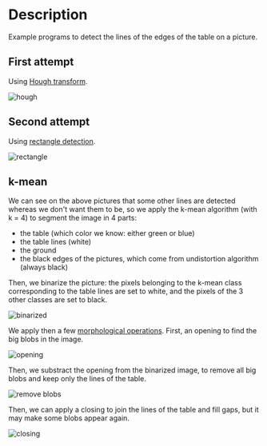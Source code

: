 Description
===========
Example programs to detect the lines of the edges of the table on a picture.


First attempt
-------------
Using [Hough transform](http://docs.opencv.org/doc/tutorials/imgproc/imgtrans/hough_lines/hough_lines.html).

![hough](https://drive.google.com/uc?export=view&id=0B31-CIvNW1LdM3loc3lYWlg2SE0)


Second attempt
--------------
Using [rectangle detection](https://opencv-code.com/tutorials/detecting-simple-shapes-in-an-image/).

![rectangle](https://drive.google.com/uc?export=view&id=0B31-CIvNW1LdMVMzdzV6WER5TFE)


k-mean
------
We can see on the above pictures that some other lines are detected whereas we don't want them to be, so we apply the k-mean algorithm (with k = 4) to segment the image in 4 parts:

* the table (which color we know: either green or blue)
* the table lines (white)
* the ground
* the black edges of the pictures, which come from undistortion algorithm (always black)

Then, we binarize the picture: the pixels belonging to the k-mean class corresponding to the table lines are set to white, and the pixels of the 3 other classes are set to black.

![binarized](https://drive.google.com/uc?export=view&id=0B31-CIvNW1LdeFhMYmplOTM2LVk)

We apply then a few [morphological operations](http://docs.opencv.org/doc/tutorials/imgproc/opening_closing_hats/opening_closing_hats.html). First, an opening to find the big blobs in the image.

![opening](https://drive.google.com/uc?export=view&id=0B31-CIvNW1LdMGlmRy1BejJkVkk)

Then, we substract the opening from the binarized image, to remove all big blobs and keep only the lines of the table.

![remove blobs](https://drive.google.com/uc?export=view&id=0B31-CIvNW1LdWHBrMXdaQlNqenc)

Then, we can apply a closing to join the lines of the table and fill gaps, but it may make some blobs appear again.

![closing](https://drive.google.com/uc?export=view&id=0B31-CIvNW1LdM091OU8zb0F2azQ)








